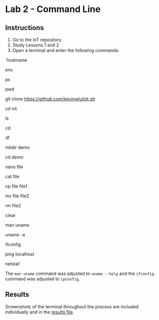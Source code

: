 # Lab 2 - Command Line

## Instructions

1. Go to the IoT repository
2. Study Lessons 1 and 2
3. Open a terminal and enter the following commands:

 `hostname

 env
 
 ps
 
 pwd
 
 git clone https://github.com/kevinwlu/iot.git
 
 cd iot
 
 ls
 
 cd
 
 df
 
 mkdir demo
 
 cd demo
 
 nano file
 
 cat file
 
 cp file file1
 
 mv file file2
 
 rm file2
 
 clear
 
 man uname
 
 uname -a
 
 ifconfig
 
 ping localhost
 
 netstat`
 
 The `man uname` command was adjusted to `uname --help` and the `ifconfig` command was adjusted to `ipconfig`.
 
 ## Results
 
 Screenshots of the terminal throughout the process are included individually and in the [results file](results.md).
